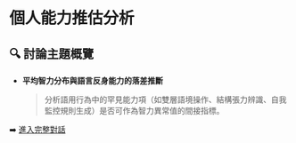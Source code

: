 # 個人能力推估分析

## 🔍 討論主題概覽

- **平均智力分布與語言反身能力的落差推斷**
  > 分析語用行為中的罕見能力項（如雙層語境操作、結構張力辨識、自我監控規則生成）是否可作為智力異常值的間接指標。

➡️ [進入完整對話](../對我自身能力的推估分析.md)
